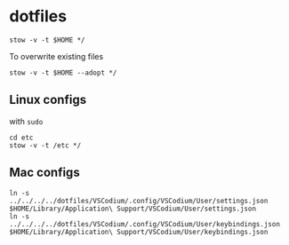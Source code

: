# dotfiles
```
stow -v -t $HOME */
```

To overwrite existing files

```
stow -v -t $HOME --adopt */
```

## Linux configs
with `sudo`

```
cd etc
stow -v -t /etc */
```

## Mac configs

```
ln -s ../../../../dotfiles/VSCodium/.config/VSCodium/User/settings.json $HOME/Library/Application\ Support/VSCodium/User/settings.json
ln -s ../../../../dotfiles/VSCodium/.config/VSCodium/User/keybindings.json $HOME/Library/Application\ Support/VSCodium/User/keybindings.json
```